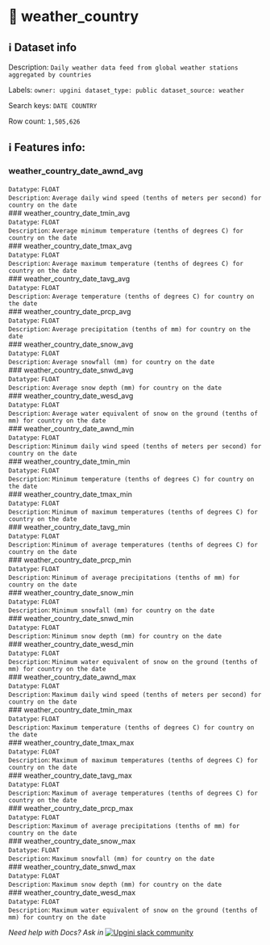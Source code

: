 # 📖 weather_country 
## ℹ️ Dataset info 
Description: `Daily weather data feed from global weather stations aggregated by countries` 

Labels: ` owner: upgini ` &nbsp;` dataset_type: public ` &nbsp;` dataset_source: weather ` &nbsp;

Search keys: 
` DATE ` &nbsp;` COUNTRY ` &nbsp;

Row count: `1,505,626` 

## ℹ️ Features info:
### weather_country_date_awnd_avg <br/>
`Datatype`: `FLOAT` <br/>
`Description`: `Average daily wind speed (tenths of meters per second) for country on the date` <br/>### weather_country_date_tmin_avg <br/>
`Datatype`: `FLOAT` <br/>
`Description`: `Average minimum temperature (tenths of degrees C) for country on the date` <br/>### weather_country_date_tmax_avg <br/>
`Datatype`: `FLOAT` <br/>
`Description`: `Average maximum temperature (tenths of degrees C) for country on the date` <br/>### weather_country_date_tavg_avg <br/>
`Datatype`: `FLOAT` <br/>
`Description`: `Average temperature (tenths of degrees C) for country on the date` <br/>### weather_country_date_prcp_avg <br/>
`Datatype`: `FLOAT` <br/>
`Description`: `Average precipitation (tenths of mm) for country on the date` <br/>### weather_country_date_snow_avg <br/>
`Datatype`: `FLOAT` <br/>
`Description`: `Average snowfall (mm) for country on the date` <br/>### weather_country_date_snwd_avg <br/>
`Datatype`: `FLOAT` <br/>
`Description`: `Average snow depth (mm) for country on the date` <br/>### weather_country_date_wesd_avg <br/>
`Datatype`: `FLOAT` <br/>
`Description`: `Average water equivalent of snow on the ground (tenths of mm) for country on the date` <br/>### weather_country_date_awnd_min <br/>
`Datatype`: `FLOAT` <br/>
`Description`: `Minimum daily wind speed (tenths of meters per second) for country on the date` <br/>### weather_country_date_tmin_min <br/>
`Datatype`: `FLOAT` <br/>
`Description`: `Minimum temperature (tenths of degrees C) for country on the date` <br/>### weather_country_date_tmax_min <br/>
`Datatype`: `FLOAT` <br/>
`Description`: `Minimum of maximum temperatures (tenths of degrees C) for country on the date` <br/>### weather_country_date_tavg_min <br/>
`Datatype`: `FLOAT` <br/>
`Description`: `Minimum of average temperatures (tenths of degrees C) for country on the date` <br/>### weather_country_date_prcp_min <br/>
`Datatype`: `FLOAT` <br/>
`Description`: `Minimum of average precipitations (tenths of mm) for country on the date` <br/>### weather_country_date_snow_min <br/>
`Datatype`: `FLOAT` <br/>
`Description`: `Minimum snowfall (mm) for country on the date` <br/>### weather_country_date_snwd_min <br/>
`Datatype`: `FLOAT` <br/>
`Description`: `Minimum snow depth (mm) for country on the date` <br/>### weather_country_date_wesd_min <br/>
`Datatype`: `FLOAT` <br/>
`Description`: `Minimum water equivalent of snow on the ground (tenths of mm) for country on the date` <br/>### weather_country_date_awnd_max <br/>
`Datatype`: `FLOAT` <br/>
`Description`: `Maximum daily wind speed (tenths of meters per second) for country on the date` <br/>### weather_country_date_tmin_max <br/>
`Datatype`: `FLOAT` <br/>
`Description`: `Maximum temperature (tenths of degrees C) for country on the date` <br/>### weather_country_date_tmax_max <br/>
`Datatype`: `FLOAT` <br/>
`Description`: `Maximum of maximum temperatures (tenths of degrees C) for country on the date` <br/>### weather_country_date_tavg_max <br/>
`Datatype`: `FLOAT` <br/>
`Description`: `Maximum of average temperatures (tenths of degrees C) for country on the date` <br/>### weather_country_date_prcp_max <br/>
`Datatype`: `FLOAT` <br/>
`Description`: `Maximum of average precipitations (tenths of mm) for country on the date` <br/>### weather_country_date_snow_max <br/>
`Datatype`: `FLOAT` <br/>
`Description`: `Maximum snowfall (mm) for country on the date` <br/>### weather_country_date_snwd_max <br/>
`Datatype`: `FLOAT` <br/>
`Description`: `Maximum snow depth (mm) for country on the date` <br/>### weather_country_date_wesd_max <br/>
`Datatype`: `FLOAT` <br/>
`Description`: `Maximum water equivalent of snow on the ground (tenths of mm) for country on the date` <br/>


_Need help with Docs? Ask in_ <a href="https://4mlg.short.gy/join-upgini-community"><img alt="Upgini slack community" src="https://img.shields.io/badge/slack-@upgini-orange.svg?logo=slack"></a>